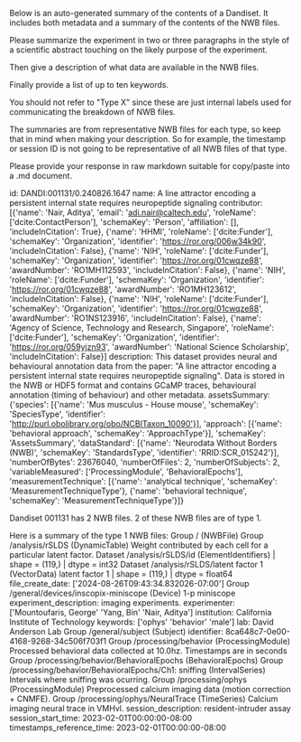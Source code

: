 
Below is an auto-generated summary of the contents of a Dandiset. It includes both metadata and a summary of the contents of the NWB files.

Please summarize the experiment in two or three paragraphs in the style of a scientific abstract touching on the likely purpose of the experiment.

Then give a description of what data are available in the NWB files.

Finally provide a list of up to ten keywords.

You should not refer to "Type X" since these are just internal labels used for communicating the breakdown of NWB files.

The summaries are from representative NWB files for each type, so keep that in mind when making your description. So for example, the timestamp or session ID is not going to be representative of all NWB files of that type.

Please provide your response in raw markdown suitable for copy/paste into a .md document.


id: DANDI:001131/0.240826.1647
name: A line attractor encoding a persistent internal state requires neuropeptide signaling
contributor: [{'name': 'Nair, Aditya', 'email': 'adi.nair@caltech.edu', 'roleName': ['dcite:ContactPerson'], 'schemaKey': 'Person', 'affiliation': [], 'includeInCitation': True}, {'name': 'HHMI', 'roleName': ['dcite:Funder'], 'schemaKey': 'Organization', 'identifier': 'https://ror.org/006w34k90', 'includeInCitation': False}, {'name': 'NIH', 'roleName': ['dcite:Funder'], 'schemaKey': 'Organization', 'identifier': 'https://ror.org/01cwqze88', 'awardNumber': 'RO1MH112593', 'includeInCitation': False}, {'name': 'NIH', 'roleName': ['dcite:Funder'], 'schemaKey': 'Organization', 'identifier': 'https://ror.org/01cwqze88', 'awardNumber': 'RO1MH123612', 'includeInCitation': False}, {'name': 'NIH', 'roleName': ['dcite:Funder'], 'schemaKey': 'Organization', 'identifier': 'https://ror.org/01cwqze88', 'awardNumber': 'RO1NS123916', 'includeInCitation': False}, {'name': 'Agency of Science, Technology and Research, Singapore', 'roleName': ['dcite:Funder'], 'schemaKey': 'Organization', 'identifier': 'https://ror.org/059yjzn93', 'awardNumber': 'National Science Scholarship', 'includeInCitation': False}]
description: This dataset provides neural and behavioural annotation data from the paper: "A line attractor encoding a persistent internal state requires neuropeptide signaling". Data is stored in the NWB or HDF5 format and contains GCaMP traces, behavioural annotation (timing of behaviour) and other metadata.
assetsSummary: {'species': [{'name': 'Mus musculus - House mouse', 'schemaKey': 'SpeciesType', 'identifier': 'http://purl.obolibrary.org/obo/NCBITaxon_10090'}], 'approach': [{'name': 'behavioral approach', 'schemaKey': 'ApproachType'}], 'schemaKey': 'AssetsSummary', 'dataStandard': [{'name': 'Neurodata Without Borders (NWB)', 'schemaKey': 'StandardsType', 'identifier': 'RRID:SCR_015242'}], 'numberOfBytes': 23676040, 'numberOfFiles': 2, 'numberOfSubjects': 2, 'variableMeasured': ['ProcessingModule', 'BehavioralEpochs'], 'measurementTechnique': [{'name': 'analytical technique', 'schemaKey': 'MeasurementTechniqueType'}, {'name': 'behavioral technique', 'schemaKey': 'MeasurementTechniqueType'}]}

Dandiset 001131 has 2 NWB files.
2 of these NWB files are of type 1.


Here is a summary of the type 1 NWB files:
  Group / (NWBFile) 
  Group /analysis/rSLDS (DynamicTable) Weight contributed by each cell for a particular latent factor.
  Dataset /analysis/rSLDS/id (ElementIdentifiers)  | shape = (119,) | dtype = int32
  Dataset /analysis/rSLDS/latent factor 1 (VectorData) latent factor 1 | shape = (119,) | dtype = float64
  file_create_date: ['2024-08-26T09:43:34.832026-07:00']
  Group /general/devices/inscopix-miniscope (Device) 1-p miniscope
  experiment_description: imaging experiments.
  experimenter: ['Mountoufaris, George' 'Yang, Bin' 'Nair, Aditya']
  institution: California Institute of Technology
  keywords: ['ophys' 'behavior' 'male']
  lab: David Anderson Lab
  Group /general/subject (Subject) 
  identifier: 8ca648c7-0e00-4168-9268-34c506f703f1
  Group /processing/behavior (ProcessingModule) Processed behavioral data collected at 10.0hz. Timestamps are in seconds
  Group /processing/behavior/BehavioralEpochs (BehavioralEpochs) 
  Group /processing/behavior/BehavioralEpochs/Ch1: sniffing (IntervalSeries) Intervals where sniffing was ocurring.
  Group /processing/ophys (ProcessingModule) Preprocessed calcium imaging data (motion correction + CNMFE).
  Group /processing/ophys/NeuralTrace (TimeSeries) Calcium imaging neural trace in VMHvl.
  session_description: resident-intruder assay
  session_start_time: 2023-02-01T00:00:00-08:00
  timestamps_reference_time: 2023-02-01T00:00:00-08:00
